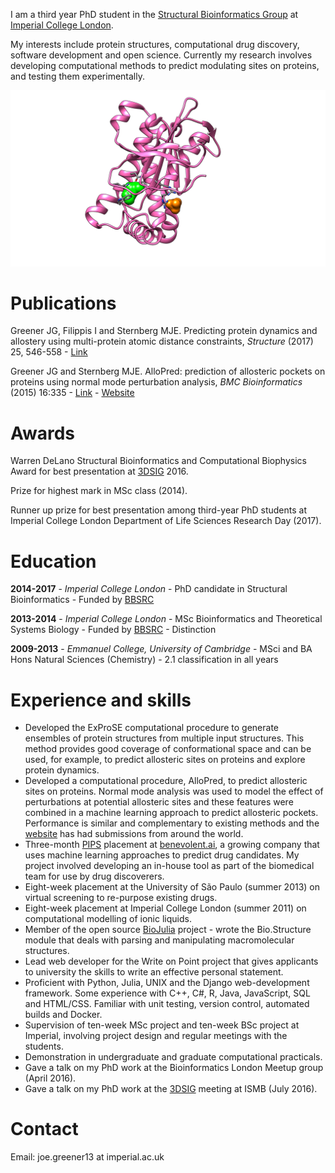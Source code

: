 I am a third year PhD student in the [Structural Bioinformatics Group](http://www.sbg.bio.ic.ac.uk/index.html) at [Imperial College London](https://www.imperial.ac.uk).

My interests include protein structures, computational drug discovery, software development and open science. Currently my research involves developing computational methods to predict modulating sites on proteins, and testing them experimentally.

![Modulation of adenylate cyclase](images/protein.png)


# Publications

Greener JG, Filippis I and Sternberg MJE. Predicting protein dynamics and allostery using multi-protein atomic distance constraints, *Structure* (2017) 25, 546-558 - [Link](http://www.cell.com/structure/fulltext/S0969-2126(17)30008-4)

Greener JG and Sternberg MJE. AlloPred: prediction of allosteric pockets on proteins using normal mode perturbation analysis, *BMC Bioinformatics* (2015) 16:335 - [Link](http://bmcbioinformatics.biomedcentral.com/articles/10.1186/s12859-015-0771-1) - [Website](http://www.sbg.bio.ic.ac.uk/allopred/home)


# Awards

Warren DeLano Structural Bioinformatics and Computational Biophysics Award for best presentation at [3DSIG](http://bcb.med.usherbrooke.ca/3dsig16/index.php) 2016.

Prize for highest mark in MSc class (2014).

Runner up prize for best presentation among third-year PhD students at Imperial College London Department of Life Sciences Research Day (2017).


# Education

**2014-2017** - *Imperial College London* - PhD candidate in Structural Bioinformatics - Funded by [BBSRC](http://www.imperial.ac.uk/bbsrc-doctoral-training-partnership)

**2013-2014** - *Imperial College London* - MSc Bioinformatics and Theoretical Systems Biology - Funded by [BBSRC](http://www.imperial.ac.uk/bbsrc-doctoral-training-partnership) - Distinction

**2009-2013** - *Emmanuel College, University of Cambridge* - MSci and BA Hons Natural Sciences (Chemistry) - 2.1 classification in all years


# Experience and skills

- Developed the ExProSE computational procedure to generate ensembles of protein structures from multiple input structures. This method provides good coverage of conformational space and can be used, for example, to predict allosteric sites on proteins and explore protein dynamics.
- Developed a computational procedure, AlloPred, to predict allosteric sites on proteins. Normal mode analysis was used to model the effect of perturbations at potential allosteric sites and these features were combined in a machine learning approach to predict allosteric pockets. Performance is similar and complementary to existing methods and the [website](http://www.sbg.bio.ic.ac.uk/allopred/home) has had submissions from around the world.
- Three-month [PIPS](http://www.bbsrc.ac.uk/skills/investing-doctoral-training/pips/) placement at [benevolent.ai](http://benevolent.ai/), a growing company that uses machine learning approaches to predict drug candidates. My project involved developing an in-house tool as part of the biomedical team for use by drug discoverers.
- Eight-week placement at the University of São Paulo (summer 2013) on virtual screening to re-purpose existing drugs.
- Eight-week placement at Imperial College London (summer 2011) on computational modelling of ionic liquids.
- Member of the open source [BioJulia](http://biojulia.github.io/Bio.jl/) project - wrote the Bio.Structure module that deals with parsing and manipulating macromolecular structures.
- Lead web developer for the Write on Point project that gives applicants to university the skills to write an effective personal statement.
- Proficient with Python, Julia, UNIX and the Django web-development framework. Some experience with C++, C#, R, Java, JavaScript, SQL and HTML/CSS. Familiar with unit testing, version control, automated builds and Docker.
- Supervision of ten-week MSc project and ten-week BSc project at Imperial, involving project design and regular meetings with the students.
- Demonstration in undergraduate and graduate computational practicals.
- Gave a talk on my PhD work at the Bioinformatics London Meetup group (April 2016).
- Gave a talk on my PhD work at the [3DSIG](http://bcb.med.usherbrooke.ca/3dsig16/index.php) meeting at ISMB (July 2016).


# Contact

Email: joe.greener13 at imperial.ac.uk
